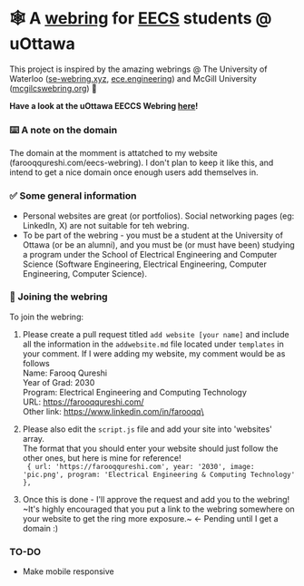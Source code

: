 # 🕸️ A [webring](https://en.wikipedia.org/wiki/Webring#:~:text=A%20webring%20(or%20web%20ring,theme%2C%20often%20educational%20or%20social.)) for [EECS](https://www.uottawa.ca/faculty-engineering/school-electrical-engineering-computer-science) students @ uOttawa

This project is inspired by the amazing webrings @ The University of Waterloo ([se-webring.xyz](https://se-webring.xyz/), [ece.engineering](https://ece.engineering/)) and McGill University ([mcgilcswebring.org](https://mcgillcswebring.org/)) 🚀

**Have a look at the uOttawa EECCS Webring [here](https://farooqqureshi.com/eecs-webring/)!**

### ⌨️ A note on the domain
The domain at the momment is attatched to my website (farooqqureshi.com/eecs-webring). I don't plan to keep it like this, and intend to get a nice domain once enough users add themselves in. 

### ✅ Some general information
- Personal websites are great (or portfolios). Social networking pages (eg: LinkedIn, X) are not suitable for teh webring.
- To be part of the webring - you must be a student at the University of Ottawa (or be an alumni), and you must be (or must have been) studying a program under the School of Electrical Engineering and Computer Science (Software Engineering, Electrical Engineering, Computer Engineering, Computer Science).

### 🙂 Joining the webring
To join the webring: 
1. Please create a pull request titled `add website [your name]` and include all the information in the `addwebsite.md` file located under `templates` in your comment. If I were adding my website, my comment would be as follows\
Name: Farooq Qureshi\
Year of Grad: 2030\
Program: Electrical Engineering and Computing Technology\
URL: https://farooqqureshi.com/ \
Other link: https://www.linkedin.com/in/farooqq\


2. Please also edit the `script.js` file and add your site into 'websites' array.\
The format that you should enter your website should just follow the other ones, but here is mine for reference!\
` { url: 'https://farooqqureshi.com', year: '2030', image: 'pic.png', program: 'Electrical Engineering & Computing Technology' },`


3. Once this is done - I'll approve the request and add you to the webring! ~It's highly encouraged that you put a link to the webring somewhere on your website to get the ring more exposure.~ <- Pending until I get a domain :)

### TO-DO
- Make mobile responsive
  

